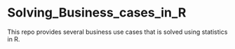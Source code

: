 # Solving_Business_cases_in_R
This repo provides several business use cases that is solved using statistics in R.
